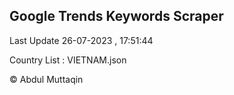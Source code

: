 

## Google Trends Keywords Scraper 
 
Last Update 26-07-2023 , 17:51:44

Country List :
VIETNAM.json



© Abdul Muttaqin 
